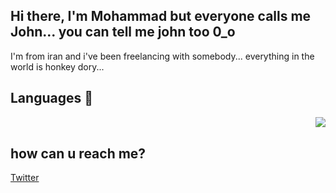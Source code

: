## Hi there, I'm Mohammad but everyone calls me John... you can tell me john too 0_o

I'm from iran and i've been freelancing with somebody...
everything in the world is honkey dory...

## Languages 🔨
<img align="right" src="https://github-readme-stats.vercel.app/api/top-langs/?username=0xj0hn&theme=tokyonight&hide=html,css,scss" />
</br>

## how can u reach me?
[Twitter](https://twitter.com/i_am_j0hn)
